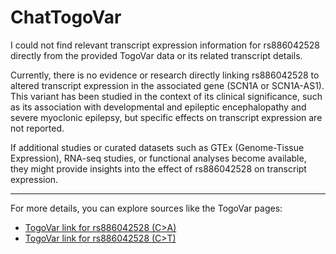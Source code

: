 # ChatTogoVar

I could not find relevant transcript expression information for rs886042528 directly from the provided TogoVar data or its related transcript details.

Currently, there is no evidence or research directly linking rs886042528 to altered transcript expression in the associated gene (SCN1A or SCN1A-AS1). This variant has been studied in the context of its clinical significance, such as its association with developmental and epileptic encephalopathy and severe myoclonic epilepsy, but specific effects on transcript expression are not reported.

If additional studies or curated datasets such as GTEx (Genome-Tissue Expression), RNA-seq studies, or functional analyses become available, they might provide insights into the effect of rs886042528 on transcript expression.

---

For more details, you can explore sources like the TogoVar pages:
- [TogoVar link for rs886042528 (C>A)](https://mgend.ncgm.go.jp/variant/info/SNV|hg38|chr2:166046883-166046883|gC>A)
- [TogoVar link for rs886042528 (C>T)](https://www.ncbi.nlm.nih.gov/clinvar/variation/282973)